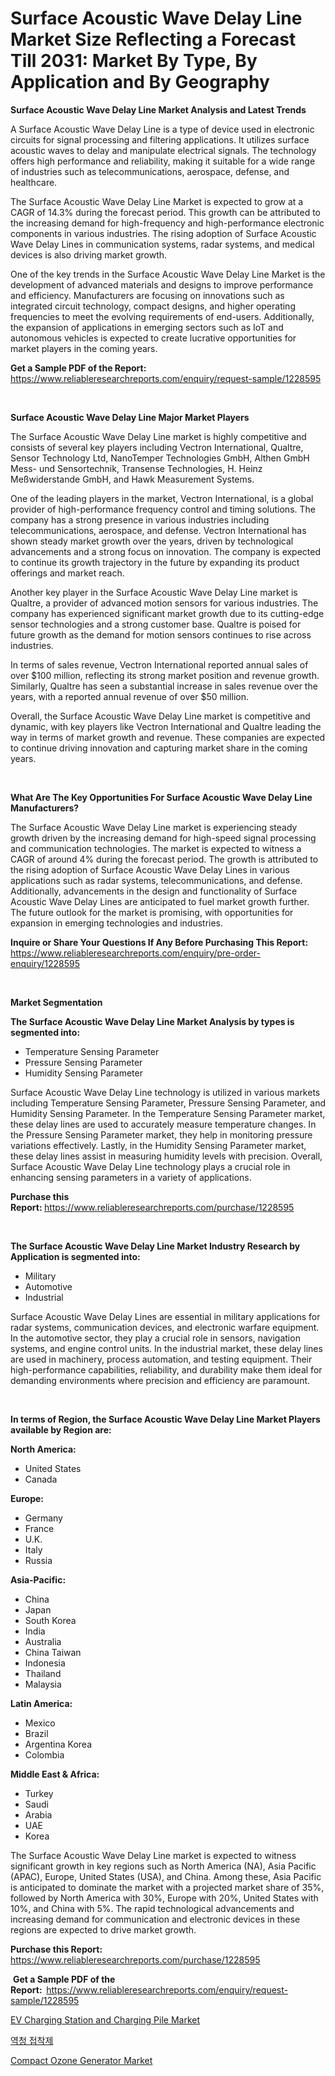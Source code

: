 <p><h1>Surface Acoustic Wave Delay Line Market Size Reflecting a Forecast Till 2031: Market By Type, By Application and By Geography</h1></p><p><strong>Surface Acoustic Wave Delay Line Market Analysis and Latest Trends</strong></p>
<p><p>A Surface Acoustic Wave Delay Line is a type of device used in electronic circuits for signal processing and filtering applications. It utilizes surface acoustic waves to delay and manipulate electrical signals. The technology offers high performance and reliability, making it suitable for a wide range of industries such as telecommunications, aerospace, defense, and healthcare.</p><p>The Surface Acoustic Wave Delay Line Market is expected to grow at a CAGR of 14.3% during the forecast period. This growth can be attributed to the increasing demand for high-frequency and high-performance electronic components in various industries. The rising adoption of Surface Acoustic Wave Delay Lines in communication systems, radar systems, and medical devices is also driving market growth.</p><p>One of the key trends in the Surface Acoustic Wave Delay Line Market is the development of advanced materials and designs to improve performance and efficiency. Manufacturers are focusing on innovations such as integrated circuit technology, compact designs, and higher operating frequencies to meet the evolving requirements of end-users. Additionally, the expansion of applications in emerging sectors such as IoT and autonomous vehicles is expected to create lucrative opportunities for market players in the coming years.</p></p>
<p><strong>Get a Sample PDF of the Report:&nbsp;</strong> <a href="https://www.reliableresearchreports.com/enquiry/request-sample/1228595">https://www.reliableresearchreports.com/enquiry/request-sample/1228595</a></p>
<p>&nbsp;</p>
<p><strong>Surface Acoustic Wave Delay Line Major Market Players</strong></p>
<p><p>The Surface Acoustic Wave Delay Line market is highly competitive and consists of several key players including Vectron International, Qualtre, Sensor Technology Ltd, NanoTemper Technologies GmbH, Althen GmbH Mess- und Sensortechnik, Transense Technologies, H. Heinz Meßwiderstande GmbH, and Hawk Measurement Systems.</p><p>One of the leading players in the market, Vectron International, is a global provider of high-performance frequency control and timing solutions. The company has a strong presence in various industries including telecommunications, aerospace, and defense. Vectron International has shown steady market growth over the years, driven by technological advancements and a strong focus on innovation. The company is expected to continue its growth trajectory in the future by expanding its product offerings and market reach.</p><p>Another key player in the Surface Acoustic Wave Delay Line market is Qualtre, a provider of advanced motion sensors for various industries. The company has experienced significant market growth due to its cutting-edge sensor technologies and a strong customer base. Qualtre is poised for future growth as the demand for motion sensors continues to rise across industries.</p><p>In terms of sales revenue, Vectron International reported annual sales of over $100 million, reflecting its strong market position and revenue growth. Similarly, Qualtre has seen a substantial increase in sales revenue over the years, with a reported annual revenue of over $50 million.</p><p>Overall, the Surface Acoustic Wave Delay Line market is competitive and dynamic, with key players like Vectron International and Qualtre leading the way in terms of market growth and revenue. These companies are expected to continue driving innovation and capturing market share in the coming years.</p></p>
<p>&nbsp;</p>
<p><strong>What Are The Key Opportunities For Surface Acoustic Wave Delay Line Manufacturers?</strong></p>
<p><p>The Surface Acoustic Wave Delay Line market is experiencing steady growth driven by the increasing demand for high-speed signal processing and communication technologies. The market is expected to witness a CAGR of around 4% during the forecast period. The growth is attributed to the rising adoption of Surface Acoustic Wave Delay Lines in various applications such as radar systems, telecommunications, and defense. Additionally, advancements in the design and functionality of Surface Acoustic Wave Delay Lines are anticipated to fuel market growth further. The future outlook for the market is promising, with opportunities for expansion in emerging technologies and industries.</p></p>
<p><strong>Inquire or Share Your Questions If Any Before Purchasing This Report:</strong> <a href="https://www.reliableresearchreports.com/enquiry/pre-order-enquiry/1228595">https://www.reliableresearchreports.com/enquiry/pre-order-enquiry/1228595</a></p>
<p>&nbsp;</p>
<p><strong>Market Segmentation</strong></p>
<p><strong>The Surface Acoustic Wave Delay Line Market Analysis by types is segmented into:</strong></p>
<p><ul><li>Temperature Sensing Parameter</li><li>Pressure Sensing Parameter</li><li>Humidity Sensing Parameter</li></ul></p>
<p><p>Surface Acoustic Wave Delay Line technology is utilized in various markets including Temperature Sensing Parameter, Pressure Sensing Parameter, and Humidity Sensing Parameter. In the Temperature Sensing Parameter market, these delay lines are used to accurately measure temperature changes. In the Pressure Sensing Parameter market, they help in monitoring pressure variations effectively. Lastly, in the Humidity Sensing Parameter market, these delay lines assist in measuring humidity levels with precision. Overall, Surface Acoustic Wave Delay Line technology plays a crucial role in enhancing sensing parameters in a variety of applications.</p></p>
<p><strong>Purchase this Report:&nbsp;</strong><a href="https://www.reliableresearchreports.com/purchase/1228595">https://www.reliableresearchreports.com/purchase/1228595</a></p>
<p>&nbsp;</p>
<p><strong>The Surface Acoustic Wave Delay Line Market Industry Research by Application is segmented into:</strong></p>
<p><ul><li>Military</li><li>Automotive</li><li>Industrial</li></ul></p>
<p><p>Surface Acoustic Wave Delay Lines are essential in military applications for radar systems, communication devices, and electronic warfare equipment. In the automotive sector, they play a crucial role in sensors, navigation systems, and engine control units. In the industrial market, these delay lines are used in machinery, process automation, and testing equipment. Their high-performance capabilities, reliability, and durability make them ideal for demanding environments where precision and efficiency are paramount.</p></p>
<p>&nbsp;</p>
<p><strong>In terms of Region, the Surface Acoustic Wave Delay Line Market Players available by Region are:</strong></p>
<p>
    <p> <strong> North America: </strong>
        <ul>
            <li>United States</li>
            <li>Canada</li>
        </ul>
        </p> 
    <p> <strong> Europe: </strong>
        <ul>
            <li>Germany</li>
            <li>France</li>
            <li>U.K.</li>
            <li>Italy</li>
            <li>Russia</li>
        </ul>
        </p> 
    <p> <strong> Asia-Pacific: </strong>
        <ul>
            <li>China</li>
            <li>Japan</li>
            <li>South Korea</li>
            <li>India</li>
            <li>Australia</li>
            <li>China Taiwan</li>
            <li>Indonesia</li>
            <li>Thailand</li>
            <li>Malaysia</li>
        </ul>
        </p> 
    <p> <strong> Latin America: </strong>
        <ul>
            <li>Mexico</li>
            <li>Brazil</li>
            <li>Argentina Korea</li>
            <li>Colombia</li>
        </ul>
        </p> 
    <p> <strong> Middle East & Africa: </strong>
        <ul>
            <li>Turkey</li>
            <li>Saudi</li>
            <li>Arabia</li>
            <li>UAE</li>
            <li>Korea</li>
        </ul>
    </p>
    </p>
<p><p>The Surface Acoustic Wave Delay Line market is expected to witness significant growth in key regions such as North America (NA), Asia Pacific (APAC), Europe, United States (USA), and China. Among these, Asia Pacific is anticipated to dominate the market with a projected market share of 35%, followed by North America with 30%, Europe with 20%, United States with 10%, and China with 5%. The rapid technological advancements and increasing demand for communication and electronic devices in these regions are expected to drive market growth.</p></p>
<p><strong>Purchase this Report: </strong><a href="https://www.reliableresearchreports.com/purchase/1228595">https://www.reliableresearchreports.com/purchase/1228595</a></p>
<p>&nbsp;<strong>Get a Sample PDF of the Report:&nbsp;&nbsp;</strong><a href="https://www.reliableresearchreports.com/enquiry/request-sample/1228595">https://www.reliableresearchreports.com/enquiry/request-sample/1228595</a></p>
<p><strong></strong></p>
<p><p><a href="https://www.linkedin.com/pulse/ev-charging-station-pile-market-comprehensive-report-its-share-efejf?trackingId=CyYja07aopfHNekN9RXkyw%3D%3D">EV Charging Station and Charging Pile Market</a></p><p><a href="https://github.com/laholand/Market-Research-Report-List-3/blob/main/319035312232.md">역청 접착제</a></p><p><a href="https://www.linkedin.com/pulse/compact-ozone-generator-market-goal-estimating-size-future-chtqf?trackingId=vzNJ8PTmq6b9UBQH4D20Vw%3D%3D">Compact Ozone Generator Market</a></p></p>